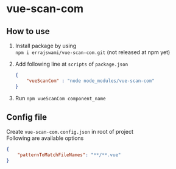 # vue-scan-com

## How to use

1. Install package by using<br/>
    `npm i errajswami/vue-scan-com.git` (not released at npm yet)
2. Add following line at `scripts` of `package.json`

    ```json
    {
        "vueScanCom" : "node node_modules/vue-scan-com"
    }
    ```

3. Run `npm vueScanCom component_name`

## Config file

Create `vue-scan-com.config.json` in root of project<br/>
Following are available options

```json
{
    "patternToMatchFileNames": "**/**.vue"
}
```
